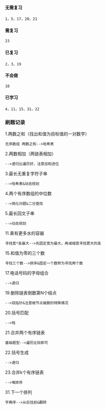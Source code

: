 #### 无需复习
```
1，5，17，20，21
```
#### 需复习
```
23
```
#### 已复习
```
2，3，19
```
#### 不会做
```
10
```
#### 已学习
```
4，11，15，31，22
```

### 刷题记录
1.两数之和（找出和值为目标值的一对数字）
```
无序数组 两数之和-->哈希表
```
2.两数相加（两链表相加）
```
-->递归比遍历好，注意加和进位
```
3.最长无重复字符子串
```
-->哈希表&动态规划
```
4.两个有序数组的中位数
```
-->简化问题&二分查找
```
5.最长回文子串
```
-->动态规划
```
11.乘有更多水的容器
```
寻找宽*高最大-->先固定宽为最大，再减缩宽寻找更大的高
```
15.和值为零的三个数
```
寻找三个数-->排序&固定一个数转为寻找两个数
```
17.电话号码的字母组合
```
-->递归
```
19.删除链表倒数第N个结点
```
-->双指针&注意根节点被删的特殊情况
```
20.括号匹配
```
-->栈
```
21.合并两个有序链表
```
基础题型-->遍历比较即可
```
22.括号生成
```
-->递归
```
23.合并k个有序链表
```
-->堆排序
```
31.下一个排列
```
字典序-->从后往前&翻转
```
